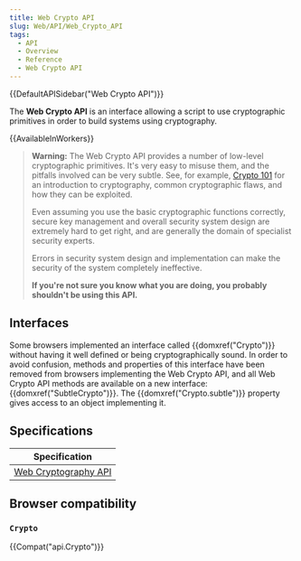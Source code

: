 ```yaml
---
title: Web Crypto API
slug: Web/API/Web_Crypto_API
tags:
  - API
  - Overview
  - Reference
  - Web Crypto API
---
```

{{DefaultAPISidebar("Web Crypto API")}}

The **Web Crypto API** is an interface allowing a script to use cryptographic primitives in order to build systems using cryptography.

{{AvailableInWorkers}}

> **Warning:** The Web Crypto API provides a number of low-level cryptographic primitives. It's very easy to misuse them, and the pitfalls involved can be very subtle. See, for example, [Crypto 101](https://www.crypto101.io/) for an introduction to cryptography, common cryptographic flaws, and how they can be exploited.
>
> Even assuming you use the basic cryptographic functions correctly, secure key management and overall security system design are extremely hard to get right, and are generally the domain of specialist security experts.
>
> Errors in security system design and implementation can make the security of the system completely ineffective.
>
> **If you're not sure you know what you are doing, you probably shouldn't be using this API.**

## Interfaces

Some browsers implemented an interface called {{domxref("Crypto")}} without having it well defined or being cryptographically sound. In order to avoid confusion, methods and properties of this interface have been removed from browsers implementing the Web Crypto API, and all Web Crypto API methods are available on a new interface: {{domxref("SubtleCrypto")}}. The {{domxref("Crypto.subtle")}} property gives access to an object implementing it.

## Specifications

| Specification                                            |
| -------------------------------------------------------- |
| [Web Cryptography API](https://w3c.github.io/webcrypto/) |

## Browser compatibility

### `Crypto`

{{Compat("api.Crypto")}}
